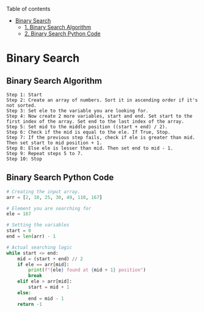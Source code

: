 Table of contents

- [Binary Search](#binary-search)
  - [1. Binary Search Algorithm](#binary-search-algorithm)
  - [2. Binary Search Python Code](#) 

# Binary Search

## Binary Search Algorithm
```
Step 1: Start
Step 2: Create an array of numbers. Sort it in ascending order if it's not sorted.
Step 3: Set ele to the variable you are looking for.
Step 4: Now create 2 more variables, start and end. Set start to the first index of the array. Set end to the last index of the array. 
Step 5: Set mid to the middle position ((start + end) / 2).
Step 6: Check if the mid is equal to the ele. If True, Stop.
Step 7: If the previous step fails, check if ele is greater than mid. Then set start to mid position + 1.
Step 8: Else ele is lesser than mid. Then set end to mid - 1.
Step 9: Repeat steps 5 to 7.
Step 10: Stop
```

## Binary Search Python Code
```python
# Creating the input array.
arr = [2, 10, 25, 30, 49, 110, 167]

# Element you are searching for
ele = 167

# Setting the variables
start = 0
end = len(arr) - 1

# Actual searching logic
while start <= end:
    mid = (start + end) // 2
    if ele == arr[mid]:
        print(f"{ele} found at {mid + 1} position")
        break
    elif ele > arr[mid]:
        start = mid + 1
    else:
        end = mid - 1
    return -1
```